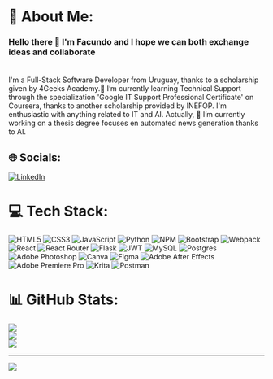 # 💫 About Me:
### Hello there 👋 I'm Facundo and I hope we can both exchange ideas and collaborate<br><br>
I'm a Full-Stack Software Developer from Uruguay, thanks to a scholarship given by 4Geeks Academy.🌱 I’m currently learning Technical Support through the specialization 'Google IT Support Professional Certificate' on Coursera, thanks to another scholarship provided by INEFOP. I'm enthusiastic with anything related to IT and AI. Actually, 🔭 I’m currently working on a thesis degree focuses en automated news generation thanks to AI.


## 🌐 Socials:
[![LinkedIn](https://img.shields.io/badge/LinkedIn-%230077B5.svg?logo=linkedin&logoColor=white)](https://linkedin.com/in/https://www.linkedin.com/in/facundoguldossantos/) 

# 💻 Tech Stack:
![HTML5](https://img.shields.io/badge/html5-%23E34F26.svg?style=flat&logo=html5&logoColor=white) ![CSS3](https://img.shields.io/badge/css3-%231572B6.svg?style=flat&logo=css3&logoColor=white) ![JavaScript](https://img.shields.io/badge/javascript-%23323330.svg?style=flat&logo=javascript&logoColor=%23F7DF1E) ![Python](https://img.shields.io/badge/python-3670A0?style=flat&logo=python&logoColor=ffdd54) ![NPM](https://img.shields.io/badge/NPM-%23000000.svg?style=flat&logo=npm&logoColor=white) ![Bootstrap](https://img.shields.io/badge/bootstrap-%23563D7C.svg?style=flat&logo=bootstrap&logoColor=white) ![Webpack](https://img.shields.io/badge/webpack-%238DD6F9.svg?style=flat&logo=webpack&logoColor=black) ![React](https://img.shields.io/badge/react-%2320232a.svg?style=flat&logo=react&logoColor=%2361DAFB) ![React Router](https://img.shields.io/badge/React_Router-CA4245?style=flat&logo=react-router&logoColor=white) ![Flask](https://img.shields.io/badge/flask-%23000.svg?style=flat&logo=flask&logoColor=white) ![JWT](https://img.shields.io/badge/JWT-black?style=flat&logo=JSON%20web%20tokens) ![MySQL](https://img.shields.io/badge/mysql-%2300f.svg?style=flat&logo=mysql&logoColor=white) ![Postgres](https://img.shields.io/badge/postgres-%23316192.svg?style=flat&logo=postgresql&logoColor=white) ![Adobe Photoshop](https://img.shields.io/badge/adobephotoshop-%2331A8FF.svg?style=flat&logo=adobephotoshop&logoColor=white) ![Canva](https://img.shields.io/badge/Canva-%2300C4CC.svg?style=flat&logo=Canva&logoColor=white) 	![Figma](https://img.shields.io/badge/figma-%23F24E1E.svg?style=flat&logo=figma&logoColor=white) ![Adobe After Effects](https://img.shields.io/badge/Adobe%20After%20Effects-9999FF.svg?style=flat&logo=Adobe%20After%20Effects&logoColor=white) ![Adobe Premiere Pro](https://img.shields.io/badge/Adobe%20Premiere%20Pro-9999FF.svg?style=flat&logo=Adobe%20Premiere%20Pro&logoColor=white) ![Krita](https://img.shields.io/badge/Krita-203759?style=flat&logo=krita&logoColor=EEF37B) ![Postman](https://img.shields.io/badge/Postman-FF6C37?style=flat&logo=postman&logoColor=white)
# 📊 GitHub Stats:
![](https://github-readme-stats.vercel.app/api?username=FacundoGdS&theme=default&hide_border=false&include_all_commits=false&count_private=false)<br/>
![](https://github-readme-streak-stats.herokuapp.com/?user=FacundoGdS&theme=default&hide_border=false)<br/>
![](https://github-readme-stats.vercel.app/api/top-langs/?username=FacundoGdS&theme=default&hide_border=false&include_all_commits=false&count_private=false&layout=compact)

---
[![](https://visitcount.itsvg.in/api?id=FacundoGdS&icon=5&color=0)](https://visitcount.itsvg.in)

<!-- Proudly created with GPRM ( https://gprm.itsvg.in ) -->
